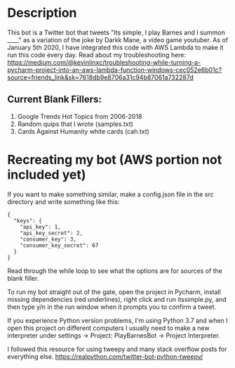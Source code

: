# Description
This bot is a Twitter bot that tweets "Its simple, I play Barnes and I summon ____" as a variation of the joke by Darkk Mane, a video game youtuber.
As of January 5th 2020, I have integrated this code with AWS Lambda to make it run this code every day.
Read about my troubleshooting here: https://medium.com/@kevinlinxc/troubleshooting-while-turning-a-pycharm-project-into-an-aws-lambda-function-windows-cec052e6b01c?source=friends_link&sk=7618db9e8706a31c94b87061a732287d
## Current Blank Fillers:
1. Google Trends Hot Topics from 2006-2018
2. Random quips that I wrote (samples.txt)
3. Cards Against Humanity white cards (cah.txt)

# Recreating my bot (AWS portion not included yet)

If you want to make something similar, make a config.json file in the src directory and write something like this: 
```
{
  "keys": {
    "api_key": 1,
    "api_key_secret": 2,
    "consumer_key": 3,
    "consumer_key_secret": 67
  }
}
```
Read through the while loop to see what the options are for sources of the blank filler. 

To run my bot straight out of the gate, open the project in Pycharm, install missing dependencies (red underlines), right click and run itssimple.py, and then type y/n in the run window when it prompts you to confirm a tweet. 

If you experience Python version problems, I'm using Python 3.7 and when I open this project on different computers I usually need to make a new interpreter under settings -> Project: PlayBarnesBot -> Project Interpreter.

I followed this resource for using tweepy and many stack overflow posts for everything else.
https://realpython.com/twitter-bot-python-tweepy/
